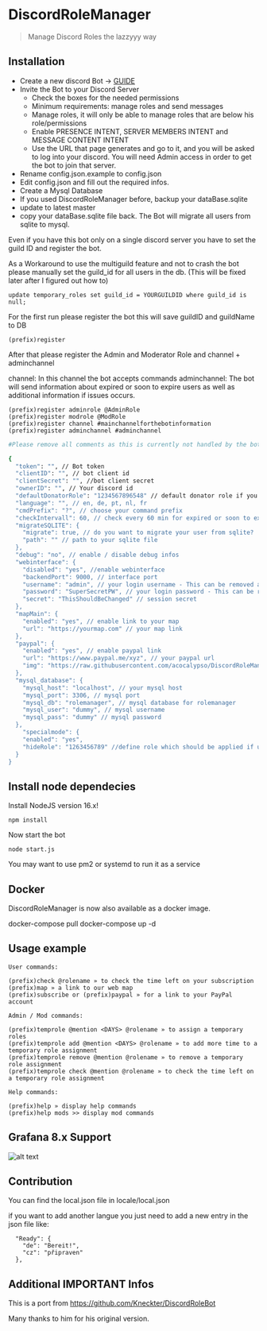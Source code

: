 # DiscordRoleManager

> Manage Discord Roles the lazzyyy way

## Installation

- Create a new discord Bot -> [GUIDE](https://discordpy.readthedocs.io/en/latest/discord.html)
- Invite the Bot to your Discord Server
  - Check the boxes for the needed permissions
  - Minimum requirements: manage roles and send messages
  - Manage roles, it will only be able to manage roles that are below his role/permissions
  - Enable PRESENCE INTENT, SERVER MEMBERS INTENT and MESSAGE CONTENT INTENT
  - Use the URL that page generates and go to it, and you will be asked to log into your discord. You will need Admin access in order to get the bot to join that server.
- Rename config.json.example to config.json
- Edit config.json and fill out the required infos.
- Create a Mysql Database
- If you used DiscordRoleManager before, backup your dataBase.sqlite
- update to latest master
- copy your dataBase.sqlite file back. The Bot will migrate all users from sqlite to mysql.

Even if you have this bot only on a single discord server you have to set the guild ID and register the bot.

As a Workaround to use the multiguild feature and not to crash the bot please manually set the guild_id for all users in the db.
(This will be fixed later after I figured out how to)

```update temporary_roles set guild_id = YOURGUILDID where guild_id is null;```

For the first run please register the bot this will save guildID and guildName to DB

```
(prefix)register
```

After that please register the Admin and Moderator Role and channel + adminchannel

channel: In this channel the bot accepts commands
adminchannel: The bot will send information about expired or soon to expire users as well as additional information if issues occurs.

```
(prefix)register adminrole @AdminRole
(prefix)register modrole @ModRole
(prefix)register channel #mainchannelforthebotinformation
(prefix)register adminchannel #adminchannel
```

```sh
#Please remove all comments as this is currently not handled by the bot!

{
  "token": "", // Bot token
  "clientID": "", // bot client id
  "clientSecret": "", //bot client secret
  "ownerID": "", // Your discord id
  "defaultDonatorRole": "1234567896548" // default donator role if you don't want to specify it in the command
  "language": "", // en, de, pt, nl, fr
  "cmdPrefix": "?", // choose your command prefix
  "checkIntervall": 60, // check every 60 min for expired or soon to expire users
  "migrateSQLITE": {
    "migrate": true, // do you want to migrate your user from sqlite?
    "path": "" // path to your sqlite file
  },
  "debug": "no", // enable / disable debug infos
  "webinterface": {
    "disabled": "yes", //enable webinterface
    "backendPort": 9000, // interface port
    "username": "admin", // your login username - This can be removed afterwards
    "password": "SuperSecretPW", // your login password - This can be removed afterwards
    "secret": "ThisShouldBeChanged" // session secret
  },
  "mapMain": {
    "enabled": "yes", // enable link to your map
    "url": "https://yourmap.com" // your map link
  },
  "paypal": {
    "enabled": "yes", // enable paypal link
    "url": "https://www.paypal.me/xyz", // your paypal url
    "img": "https://raw.githubusercontent.com/acocalypso/DiscordRoleManager/master/paypal_icon.jpg"
  },
  "mysql_database": {
    "mysql_host": "localhost", // your mysql host
    "mysql_port": 3306, // mysql port
    "mysql_db": "rolemanager", // mysql database for rolemanager
    "mysql_user": "dummy", // mysql username
    "mysql_pass": "dummy" // mysql password
  },
    "specialmode": {
    "enabled": "yes",
    "hideRole": "1263456789" //define role which should be applied if user looses role
  }
}

```

## Install node dependecies

Install NodeJS version 16.x!

```
npm install
```

Now start the bot

```
node start.js
```

You may want to use pm2 or systemd to run it as a service

## Docker

DiscordRoleManager is now also available as a docker image.

docker-compose pull
docker-compose up -d

## Usage example

```
User commands:

(prefix)check @rolename » to check the time left on your subscription
(prefix)map » a link to our web map
(prefix)subscribe or (prefix)paypal » for a link to your PayPal account

Admin / Mod commands:

(prefix)temprole @mention <DAYS> @rolename » to assign a temporary roles
(prefix)temprole add @mention <DAYS> @rolename » to add more time to a temporary role assignment
(prefix)temprole remove @mention @rolename » to remove a temporary role assignment
(prefix)temprole check @mention @rolename » to check the time left on a temporary role assignment

Help commands:

(prefix)help » display help commands
(prefix)help mods >> display mod commands
```

## Grafana 8.x Support

![alt text](https://raw.githubusercontent.com/acocalypso/DiscordRoleManager/master/grafana_donators.PNG)

## Contribution

You can find the local.json file in locale/local.json

if you want to add another langue you just need to add a new entry in the json file like:

```
  "Ready": {
    "de": "Bereit!",
    "cz": "připraven"
  },
```

## Additional IMPORTANT Infos

This is a port from <https://github.com/Kneckter/DiscordRoleBot>

Many thanks to him for his original version.
